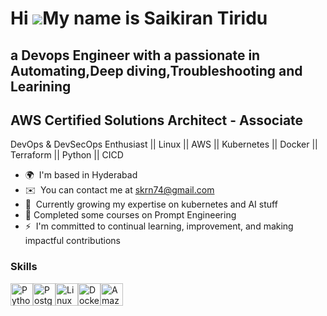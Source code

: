 Hi ![](https://user-images.githubusercontent.com/18350557/176309783-0785949b-9127-417c-8b55-ab5a4333674e.gif)My name is Saikiran Tiridu
=======================================================================================================================================

a Devops Engineer with a passionate in Automating,Deep diving,Troubleshooting and Learining
--------------------------------

AWS Certified Solutions Architect - Associate 
---------------------------------------------------------------------------------------------------------------- 
DevOps & DevSecOps Enthusiast || Linux || AWS || Kubernetes || Docker || Terraform || Python || CICD

* 🌍  I'm based in Hyderabad
* ✉️  You can contact me at [skrn74@gmail.com](mailto:skrn74@gmail.com)
* 🧠  Currently growing my expertise on kubernetes and AI stuff
* 🔭  Completed some courses on Prompt Engineering
* ⚡  I'm committed to continual learning, improvement, and making impactful contributions

### Skills


<p align="left">
<a href="https://www.python.org/" target="_blank" rel="noreferrer"><img src="https://raw.githubusercontent.com/danielcranney/readme-generator/main/public/icons/skills/python-colored.svg" width="36" height="36" alt="Python" /></a><a href="https://www.postgresql.org/" target="_blank" rel="noreferrer"><img src="https://raw.githubusercontent.com/danielcranney/readme-generator/main/public/icons/skills/postgresql-colored.svg" width="36" height="36" alt="PostgreSQL" /></a><a href="https://www.linux.org" target="_blank" rel="noreferrer"><img src="https://raw.githubusercontent.com/danielcranney/readme-generator/main/public/icons/skills/linux-colored.svg" width="36" height="36" alt="Linux" /></a><a href="https://www.docker.com/" target="_blank" rel="noreferrer"><img src="https://raw.githubusercontent.com/danielcranney/readme-generator/main/public/icons/skills/docker-colored.svg" width="36" height="36" alt="Docker" /></a><a href="https://aws.amazon.com" target="_blank" rel="noreferrer"><img src="https://raw.githubusercontent.com/danielcranney/readme-generator/main/public/icons/skills/aws-colored.svg" width="36" height="36" alt="Amazon Web Services" /></a>
</p>
